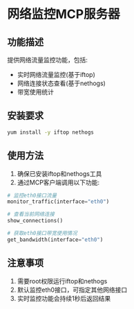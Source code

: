 # 网络监控MCP服务器

## 功能描述
提供网络流量监控功能，包括:
- 实时网络流量监控(基于iftop)
- 网络连接状态查看(基于nethogs) 
- 带宽使用统计

## 安装要求
```bash
yum install -y iftop nethogs
```

## 使用方法
1. 确保已安装iftop和nethogs工具
2. 通过MCP客户端调用以下功能:

```python
# 监控eth0接口流量
monitor_traffic(interface="eth0")

# 查看当前网络连接
show_connections()

# 获取eth0接口带宽使用情况
get_bandwidth(interface="eth0")
```

## 注意事项
1. 需要root权限运行iftop和nethogs
2. 默认监控eth0接口，可指定其他网络接口
3. 实时监控功能会持续1秒后返回结果